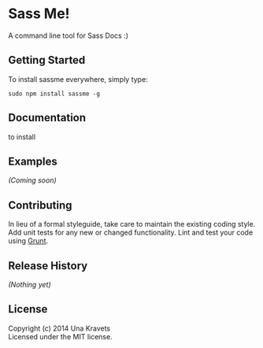 # Sass Me!

A command line tool for Sass Docs :)

## Getting Started

To install sassme everywhere, simply type:

```
sudo npm install sassme -g
```

## Documentation
to install 

## Examples
_(Coming soon)_

## Contributing
In lieu of a formal styleguide, take care to maintain the existing coding style. Add unit tests for any new or changed functionality. Lint and test your code using [Grunt](http://gruntjs.com/).

## Release History
_(Nothing yet)_

## License
Copyright (c) 2014 Una Kravets  
Licensed under the MIT license.

